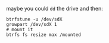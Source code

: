 maybe you could `dd` the drive and then:

    btrfstune -u /dev/sdX
    growpart /dev/sdX 1
    # mount it
    btrfs fs resize max /mounted
